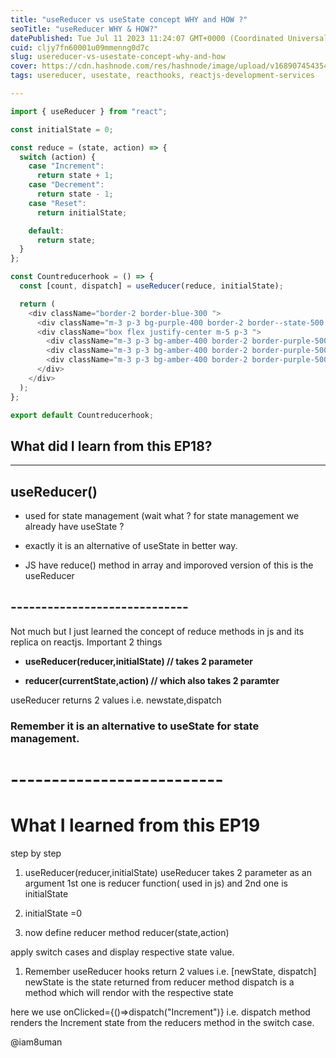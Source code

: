 ```yaml
---
title: "useReducer vs useState concept WHY and HOW ?"
seoTitle: "useReducer WHY & HOW?"
datePublished: Tue Jul 11 2023 11:24:07 GMT+0000 (Coordinated Universal Time)
cuid: cljy7fn60001u09mmenng0d7c
slug: usereducer-vs-usestate-concept-why-and-how
cover: https://cdn.hashnode.com/res/hashnode/image/upload/v1689074543544/515e1b7d-a7ed-43c6-b71d-45f5d7c0d9bc.png
tags: usereducer, usestate, reacthooks, reactjs-development-services

---
```


```javascript
import { useReducer } from "react";

const initialState = 0;

const reduce = (state, action) => {
  switch (action) {
    case "Increment":
      return state + 1;
    case "Decrement":
      return state - 1;
    case "Reset":
      return initialState;

    default:
      return state;
  }
};

const Countreducerhook = () => {
  const [count, dispatch] = useReducer(reduce, initialState);

  return (
    <div className="border-2 border-blue-300 ">
      <div className="m-3 p-3 bg-purple-400 border-2 border--state-500 rounded-md text-2xl text-center">Count is  {count} </div>
      <div className="box flex justify-center m-5 p-3 ">
        <div className="m-3 p-3 bg-amber-400 border-2 border-purple-500 rounded-md text-2xl" onClick={() => dispatch("Increment")}>Increment</div>
        <div className="m-3 p-3 bg-amber-400 border-2 border-purple-500 rounded-md text-2xl" onClick={() => dispatch("Decrement")}>Decrement</div>
        <div className="m-3 p-3 bg-amber-400 border-2 border-purple-500 rounded-md text-2xl" onClick={() => dispatch("Reset")}>Reset</div>
      </div>
    </div>
  );
};

export default Countreducerhook;
```

## What did I learn from this EP18?

---

## useReducer()

* used for state management (wait what ? for state management we already have useState ?
    
* exactly it is an alternative of useState in better way.
    
* JS have reduce() method in array and imporoved version of this is the useReducer
    

## \-----------------------------

Not much but I just learned the concept of reduce methods in js and its replica on reactjs. Important 2 things

* **useReducer(reducer,initialState) // takes 2 parameter**
    
* **reducer(currentState,action) // which also takes 2 paramter**
    

useReducer returns 2 values i.e. newstate,dispatch

### Remember it is an alternative to useState for state management.

# \--------------------------

# What I learned from this EP19

step by step

1. useReducer(reducer,initialState) useReducer takes 2 parameter as an argument 1st one is reducer function( used in js) and 2nd one is initialState
    
2. initialState =0
    
3. now define reducer method reducer(state,action)
    

apply switch cases and display respective state value.

1. Remember useReducer hooks return 2 values i.e. \[newState, dispatch\] newState is the state returned from reducer method dispatch is a method which will rendor with the respective state
    

here we use onClicked={()=&gt;dispatch("Increment")} i.e. dispatch method renders the Increment state from the reducers method in the switch case.

@iam8uman